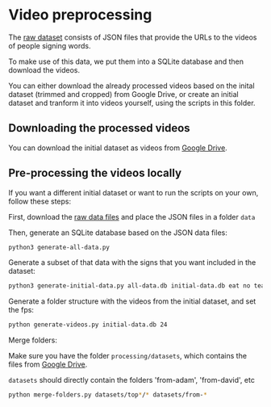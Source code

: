 # Video preprocessing

The [raw dataset](https://www.microsoft.com/en-us/download/details.aspx?id=100121)
consists of JSON files that provide the URLs to the videos of people signing words.

To make use of this data, we put them into a SQLite database and then download the videos.

You can either download the already processed videos based on the inital dataset (trimmed and cropped)
from Google Drive, or create an initial dataset and tranform it into videos yourself, using the scripts
in this folder.

## Downloading the processed videos
You can download the initial dataset as videos from
[Google Drive](https://drive.google.com/drive/folders/1YkB6lUdzNHrJiLRgTl1Rz6n8tOnmhCg_?usp=sharing).


## Pre-processing the videos locally
If you want a different initial dataset or want to run the scripts on your own,
follow these steps:


First, download the [raw data files](https://www.microsoft.com/en-us/download/details.aspx?id=100121)
and place the JSON files in a folder `data`

Then, generate an SQLite database based on the JSON data files:
```bash
python3 generate-all-data.py
```

Generate a subset of that data with the signs that you want included in the dataset:
```bash
python3 generate-initial-data.py all-data.db initial-data.db eat no teacher want fish
```

Generate a folder structure with the videos from the initial dataset, and set the fps:
```bash
python generate-videos.py initial-data.db 24
```

Merge folders:

Make sure you have the folder `processing/datasets`, which contains the files from
[Google Drive](https://drive.google.com/drive/folders/1cV8PywmyJMYZQgGM-fDWff11nkbltyfy?usp=sharing).

`datasets` should directly contain the folders 'from-adam', 'from-david', etc

```bash
python merge-folders.py datasets/top*/* datasets/from-*
```
